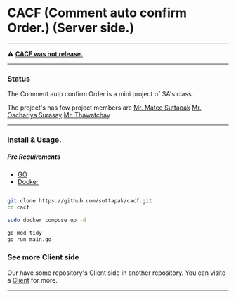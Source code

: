 # CACF (Comment auto confirm Order.) (Server side.)

---

⚠️ **[CACF was not release.](https://github.com/suttapak/cacf)**

---

### Status

The Comment auto confirm Order is a mini project of SA's class.

The project's has few project members are [Mr. Matee Suttapak](https://github.com/suttapak)
[Mr. Oachariya Surasay](https://github.com/tensai2)
[Mr. Thawatchay](https://github.com/thawatchay40170)

---

### Install & Usage.

##### **Pre Requirements**

- [GO](https://go.dev/)
- [Docker](https://www.docker.com/)

```bash

git clone https://github.com/suttapak/cacf.git
cd cacf

sudo docker compose up -d

go mod tidy
go run main.go

```

### See more Client side

Our have some repository's Client side in another repository. You can visite a [Client](https://github.com/suttapak/cacf-client) for more.

---
